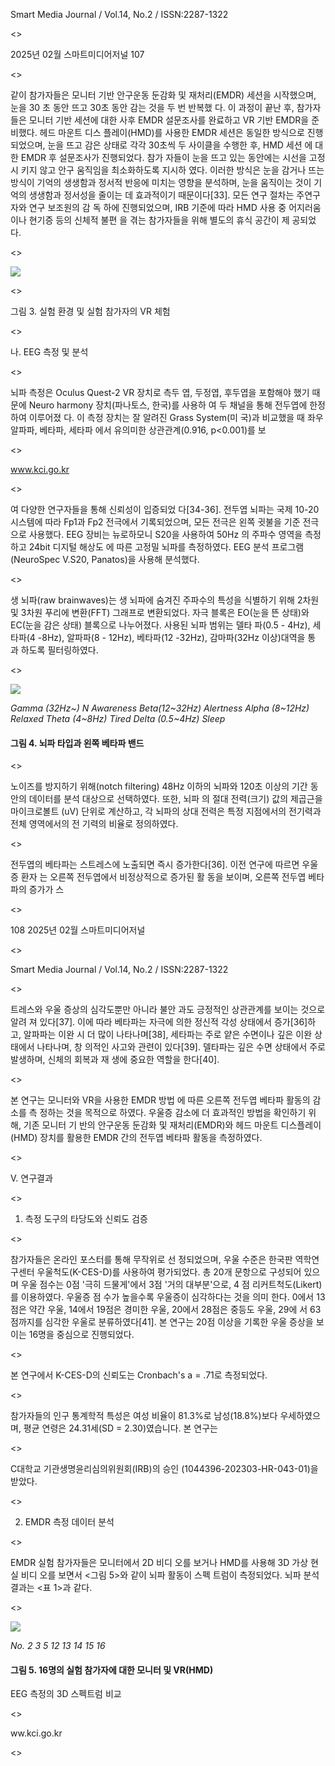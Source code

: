 Smart Media Journal / Vol.14, No.2 / ISSN:2287-1322

<<BLOCKEND>>

2025년 02월 스마트미디어저널 107

<<BLOCKEND>>

같이 참가자들은 모니터 기반 안구운동 둔감화
및 재처리(EMDR) 세션을 시작했으며, 눈을 30
초 동안 뜨고 30초 동안 감는 것을 두 번 반복했
다. 이 과정이 끝난 후, 참가자들은 모니터 기반
세션에 대한 사후 EMDR 설문조사를 완료하고
VR 기반 EMDR을 준비했다. 헤드 마운트 디스
플레이(HMD)를 사용한 EMDR 세션은 동일한
방식으로 진행되었으며, 눈을 뜨고 감은 상태로
각각 30초씩 두 사이클을 수행한 후, HMD 세션
에 대한 EMDR 후 설문조사가 진행되었다. 참가
자들이 눈을 뜨고 있는 동안에는 시선을 고정시
키지 않고 안구 움직임을 최소화하도록 지시하
였다. 이러한 방식은 눈을 감거나 뜨는 방식이
기억의 생생함과 정서적 반응에 미치는 영향을
분석하며, 눈을 움직이는 것이 기억의 생생함과
정서성을 줄이는 데 효과적이기 때문이다[33].
모든 연구 절차는 주연구자와 연구 보조원의 감
독 하에 진행되었으며, IRB 기준에 따라 HMD
사용 중 어지러움이나 현기증 등의 신체적 불편
을 겪는 참가자들을 위해 별도의 휴식 공간이 제
공되었다.

<<BLOCKEND>>

![](./Items/3_page_1_figure_1.png)

<<BLOCKEND>>

그림 3. 실험 환경 및 실험 참가자의 VR 체험

<<BLOCKEND>>

나. EEG 측정 및 분석

<<BLOCKEND>>

뇌파 측정은 Oculus Quest-2 VR 장치로 측두
엽, 두정엽, 후두엽을 포함해야 했기 때문에
Neuro harmony 장치(파나토스, 한국)를 사용하
여 두 채널을 통해 전두엽에 한정하여 이루어졌
다. 이 측정 장치는 잘 알려진 Grass System(미
국)과 비교했을 때 좌우 알파파, 베타파, 세타파
에서 유의미한 상관관계(0.916, p<0.001)를 보

<<BLOCKEND>>

www.kci.go.kr

<<BLOCKEND>>

여 다양한 연구자들을 통해 신뢰성이 입증되었
다[34-36]. 전두엽 뇌파는 국제 10-20 시스템에
따라 Fp1과 Fp2 전극에서 기록되었으며, 모든
전극은 왼쪽 귓불을 기준 전극으로 사용했다.
EEG 장비는 뉴로하모니 S20을 사용하여 50Hz
의 주파수 영역을 측정하고 24bit 디지털 해상도
에 따른 고정밀 뇌파를 측정하였다. EEG 분석
프로그램(NeuroSpec V.S20, Panatos)을 사용해
분석했다.

<<BLOCKEND>>

생 뇌파(raw brainwaves)는 생 뇌파에 숨겨진
주파수의 특성을 식별하기 위해 2차원 및 3차원
푸리에 변환(FFT) 그래프로 변환되었다. 자극
블록은 EO(눈을 뜬 상태)와 EC(눈을 감은 상태)
블록으로 나누어졌다. 사용된 뇌파 범위는 델타
파(0.5 - 4Hz), 세타파(4 -8Hz), 알파파(8 - 12Hz),
베타파(12 -32Hz), 감마파(32Hz 이상)대역을 통
과 하도록 필터링하였다.

<<BLOCKEND>>

![](./Items/10_page_1_figure_2.png)

*Gamma (32Hz~) N Awareness
Beta(12~32Hz) Alertness
Alpha (8~12Hz) Relaxed
Theta (4~8Hz) Tired
Delta (0.5~4Hz) Sleep*

#### 그림 4. 뇌파 타입과 왼쪽 베타파 밴드

<<BLOCKEND>>

노이즈를 방지하기 위해(notch filtering)
48Hz 이하의 뇌파와 120초 이상의 기간 동안의
데이터를 분석 대상으로 선택하였다. 또한, 뇌파
의 절대 전력(크기) 값의 제곱근을 마이크로볼트
(uV) 단위로 계산하고, 각 뇌파의 상대 전력은
특정 지점에서의 전기력과 전체 영역에서의 전
기력의 비율로 정의하였다.

<<BLOCKEND>>

전두엽의 베타파는 스트레스에 노출되면 즉시
증가한다[36]. 이전 연구에 따르면 우울증 환자
는 오른쪽 전두엽에서 비정상적으로 증가된 활
동을 보이며, 오른쪽 전두엽 베타파의 증가가 스

<<BLOCKEND>>

108 2025년 02월 스마트미디어저널

<<BLOCKEND>>

Smart Media Journal / Vol.14, No.2 / ISSN:2287-1322

<<BLOCKEND>>

트레스와 우울 증상의 심각도뿐만 아니라 불안
과도 긍정적인 상관관계를 보이는 것으로 알려
져 있다[37]. 이에 따라 베타파는 자극에 의한
정신적 각성 상태에서 증가[36]하고, 알파파는
이완 시 더 많이 나타나며[38], 세타파는 주로
얕은 수면이나 깊은 이완 상태에서 나타나며, 창
의적인 사고와 관련이 있다[39]. 델타파는 깊은
수면 상태에서 주로 발생하며, 신체의 회복과 재
생에 중요한 역할을 한다[40].

<<BLOCKEND>>

본 연구는 모니터와 VR을 사용한 EMDR 방법
에 따른 오른쪽 전두엽 베타파 활동의 감소를 측
정하는 것을 목적으로 하였다. 우울증 감소에 더
효과적인 방법을 확인하기 위해, 기존 모니터 기
반의 안구운동 둔감화 및 재처리(EMDR)와 헤드
마운트 디스플레이(HMD) 장치를 활용한 EMDR
간의 전두엽 베타파 활동을 측정하였다.

<<BLOCKEND>>

V. 연구결과

<<BLOCKEND>>

1. 측정 도구의 타당도와 신뢰도 검증

<<BLOCKEND>>

참가자들은 온라인 포스터를 통해 무작위로 선
정되었으며, 우울 수준은 한국판 역학연구센터
우울척도(K-CES-D)를 사용하여 평가되었다.
총 20개 문항으로 구성되어 있으며 우울 점수는
0점 '극히 드물게'에서 3점 '거의 대부분'으로, 4
점 리커트척도(Likert)를 이용하였다. 우울증 점
수가 높을수록 우울증이 심각하다는 것을 의미
한다. 0에서 13점은 약간 우울, 14에서 19점은
경미한 우울, 20에서 28점은 중등도 우울, 29에
서 63점까지를 심각한 우울로 분류하였다[41].
본 연구는 20점 이상을 기록한 우울 증상을 보
이는 16명을 중심으로 진행되었다.

<<BLOCKEND>>

본 연구에서 K-CES-D의 신뢰도는
Cronbach's a = .71로 측정되었다.

<<BLOCKEND>>

참가자들의 인구 통계학적 특성은 여성 비율이
81.3%로 남성(18.8%)보다 우세하였으며, 평균
연령은 24.31세(SD = 2.30)였습니다. 본 연구는

<<BLOCKEND>>

C대학교 기관생명윤리심의위원회(IRB)의 승인
(1044396-202303-HR-043-01)을 받았다.

<<BLOCKEND>>

2. EMDR 측정 데이터 분석

<<BLOCKEND>>

EMDR 실험 참가자들은 모니터에서 2D 비디
오를 보거나 HMD를 사용해 3D 가상 현실 비디
오를 보면서 <그림 5>와 같이 뇌파 활동이 스펙
트럼이 측정되었다. 뇌파 분석 결과는 <표 1>과
같다.

<<BLOCKEND>>

![](./Items/26_page_2_figure_1.png)

*No.
2
3
5
12
13
14
15
16*

#### 그림 5. 16명의 실험 참가자에 대한 모니터 및 VR(HMD)
EEG 측정의 3D 스펙트럼 비교

<<BLOCKEND>>

ww.kci.go.kr

<<BLOCKEND>>